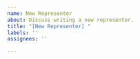 ```yaml
---
name: New Representer
about: Discuss writing a new representer.
title: "[New Representer] "
labels: ''
assignees: ''

---
```


<!-- 

Please introduce yourself and tell us a little about your background. We will then create a repository and team for you for your chosen language :)

Feel free to delete this comment. 

-->
